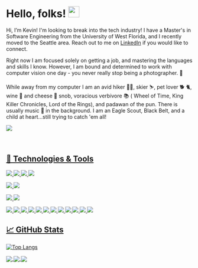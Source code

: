 # Hello, folks! <img src="https://raw.githubusercontent.com/MartinHeinz/MartinHeinz/master/wave.gif" width="30px">

Hi, I’m Kevin! I'm looking to break into the tech industry! I have a Master's in Software Engineering from the University of West Florida, 
and I recently moved to the Seattle area. Reach out to me on [LinkedIn](https://www.linkedin.com/in/kevinlouisclark/) if you would like to connect.

Right now I am focused solely on getting a job, and mastering the languages and skills I know. However, I am bound and determined to work with computer vision one day - you never really stop being a photographer. 📸 

While away from my computer I am an avid hiker 🚶‍♂️, skier ⛷, pet lover 🐕 🐈, wine 🍷 and cheese 🧀 snob, voracious verbivore 📚 ( Wheel of Time, King Killer Chronicles, Lord of the Rings), 
and padawan of the pun. There is usually music 🎵 in the background. I am an Eagle Scout, Black Belt, and a child at heart...still trying to catch 'em all!

<div align="left">
    <div>
        <a href="https://www.linkedin.com/in/kevinlouisclark/">
            <img src="https://img.shields.io/badge/linkedin-connect-%230077B5.svg?&style=for-the-badge&logo=linkedin" />
    </div>
</div>
<br/><br/>

## 🔧 Technologies & Tools
![](https://img.shields.io/badge/IntelliJ_IDEA-Editor-informational?style=flat&logo=intellij-idea&logoColor=white&color=2bbc8a)
![](https://img.shields.io/badge/VS_Code-Editor-informational?style=flat&logo=visual-studio-code&logoColor=white&color=2bbc8a)
![](https://img.shields.io/badge/Android_Studio-Editor-informational?style=flat&logo=android-studio&logoColor=white&color=2bbc8a)
![](https://img.shields.io/badge/Eclipse-Editor-informational?style=flat&logo=eclipse-ide&logoColor=white&color=2bbc8a)

![](https://img.shields.io/badge/Linux-OS-informational?style=flat&logo=ubuntu&logoColor=white&color=2bbc8a)
![](https://img.shields.io/badge/Windows-OS-informational?style=flat&logo=windows&logoColor=white&color=2bbc8a)

![](https://img.shields.io/badge/Java-Code-informational?style=flat&logo=java&logoColor=white&color=2bbc8a)
![](https://img.shields.io/badge/Javascript-Code-informational?style=flat&logo=javascript&logoColor=white&color=2bbc8a)

![](https://img.shields.io/badge/SQL-Tools-informational?style=flat&logo=PostgreSQL&logoColor=white&color=2bbc8a)
![](https://img.shields.io/badge/HTML-Tools-informational?style=flat&logo=HTML5&logoColor=white&color=2bbc8a)
![](https://img.shields.io/badge/CSS-Tools-informational?style=flat&logo=CSS3&logoColor=white&color=2bbc8a)
![](https://img.shields.io/badge/React-Tools-informational?style=flat&logo=react&logoColor=white&color=2bbc8a)
![](https://img.shields.io/badge/Redux-Tools-informational?style=flat&logo=redux&logoColor=white&color=2bbc8a)
![](https://img.shields.io/badge/Jest-Tools-informational?style=flat&logo=jest&logoColor=white&color=2bbc8a)
![](https://img.shields.io/badge/Docker-Tools-informational?style=flat&logo=docker&logoColor=white&color=2bbc8a)
![](https://img.shields.io/badge/Redis-Tools-informational?style=flat&logo=redis&logoColor=white&color=2bbc8a)
![](https://img.shields.io/badge/Bash-Shell-informational?style=flat&logo=gnu-bash&logoColor=white&color=2bbc8a)
![](https://img.shields.io/badge/Node-Tools-informational?style=flat&logo=node.js&logoColor=white&color=2bbc8a)
![](https://img.shields.io/badge/Express-Tools-informational?style=flat&logo=expresse.js&logoColor=white&color=2bbc8a)
![](https://img.shields.io/badge/JWT-Tools-informational?style=flat&logo=jsonwebtokens&logoColor=white&color=2bbc8a)

## &#x1f4c8; GitHub Stats
[![Top Langs](https://github-readme-stats.vercel.app/api/top-langs/?username=kevinlc33)](https://github.com/kevinlc33)

<a href="https://github.com/Kevinlc33/Smart-Brain-2.0">
  <img align="center" src="https://github-readme-stats.vercel.app/api/pin/?username=Kevinlc33&repo=Smart-Brain-2.0&title_color=ffffff&text_color=c9cacc&icon_color=2bbc8a&bg_color=1d1f21" />
</a> 

<a href="https://github.com/Kevinlc33/RoboFriends">
  <img align="center" src="https://github-readme-stats.vercel.app/api/pin/?username=Kevinlc33&repo=RoboFriends&title_color=ffffff&text_color=c9cacc&icon_color=2bbc8a&bg_color=1d1f21" />
</a> 
    
<a href="https://github.com/Kevinlc33/FAD_capstone">
  <img align="center" src="https://github-readme-stats.vercel.app/api/pin/?username=Kevinlc33&repo=FAD_capstone&title_color=ffffff&text_color=c9cacc&icon_color=2bbc8a&bg_color=1d1f21" />
</a> 

    


